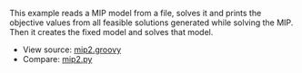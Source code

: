 This example reads a MIP model from a file, solves it and
prints the objective values from all feasible solutions
generated while solving the MIP. Then it creates the fixed
model and solves that model.

* View source: [mip2.groovy](mip2.groovy)
* Compare: [mip2.py](https://www.gurobi.com/documentation/8.1/examples/mip2_py.html)
